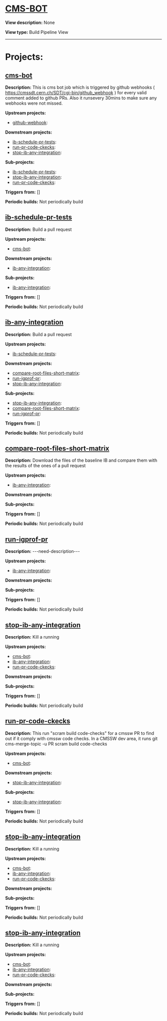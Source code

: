 # [CMS-BOT](https://cmssdt.cern.ch/jenkins/view/CMS-BOT)

**View description:** None

**View type:** Build Pipeline View

---

# Projects:

## [cms-bot](https://cmssdt.cern.ch/jenkins/job/cms-bot)

**Description:** This is cms bot job which is triggered by github webhooks ( https://cmssdt.cern.ch/SDT/cgi-bin/github_webhook ) for every valid comment added to github PRs.
Also it runsevery 30mins to make sure any webhooks were not missed. 

**Upstream projects:**
* [github-webhook](#github-webhook):

**Downstream projects:**
* [ib-schedule-pr-tests](#ib-schedule-pr-tests):
* [run-pr-code-ckecks](#run-pr-code-ckecks):
* [stop-ib-any-integration](#stop-ib-any-integration):

**Sub-projects:**
* [ib-schedule-pr-tests](#ib-schedule-pr-tests):
* [stop-ib-any-integration](#stop-ib-any-integration):
* [run-pr-code-ckecks](#run-pr-code-ckecks):

**Triggers from:** []

**Periodic builds:** Not periodically build

## [ib-schedule-pr-tests](https://cmssdt.cern.ch/jenkins/job/ib-schedule-pr-tests)

**Description:** Build a pull request

**Upstream projects:**
* [cms-bot](#cms-bot):

**Downstream projects:**
* [ib-any-integration](#ib-any-integration):

**Sub-projects:**
* [ib-any-integration](#ib-any-integration):

**Triggers from:** []

**Periodic builds:** Not periodically build

## [ib-any-integration](https://cmssdt.cern.ch/jenkins/job/ib-any-integration)

**Description:** Build a pull request

**Upstream projects:**
* [ib-schedule-pr-tests](#ib-schedule-pr-tests):

**Downstream projects:**
* [compare-root-files-short-matrix](#compare-root-files-short-matrix):
* [run-igprof-pr](#run-igprof-pr):
* [stop-ib-any-integration](#stop-ib-any-integration):

**Sub-projects:**
* [stop-ib-any-integration](#stop-ib-any-integration):
* [compare-root-files-short-matrix](#compare-root-files-short-matrix):
* [run-igprof-pr](#run-igprof-pr):

**Triggers from:** []

**Periodic builds:** Not periodically build

## [compare-root-files-short-matrix](https://cmssdt.cern.ch/jenkins/job/compare-root-files-short-matrix)

**Description:** Download the files of the baseline IB and compare them with the results of the ones of a pull request

**Upstream projects:**
* [ib-any-integration](#ib-any-integration):

**Downstream projects:**

**Sub-projects:**

**Triggers from:** []

**Periodic builds:** Not periodically build

## [run-igprof-pr](https://cmssdt.cern.ch/jenkins/job/run-igprof-pr)

**Description:** ---need-description---

**Upstream projects:**
* [ib-any-integration](#ib-any-integration):

**Downstream projects:**

**Sub-projects:**

**Triggers from:** []

**Periodic builds:** Not periodically build

## [stop-ib-any-integration](https://cmssdt.cern.ch/jenkins/job/stop-ib-any-integration)

**Description:** Kill a running 

**Upstream projects:**
* [cms-bot](#cms-bot):
* [ib-any-integration](#ib-any-integration):
* [run-pr-code-ckecks](#run-pr-code-ckecks):

**Downstream projects:**

**Sub-projects:**

**Triggers from:** []

**Periodic builds:** Not periodically build

## [run-pr-code-ckecks](https://cmssdt.cern.ch/jenkins/job/run-pr-code-ckecks)

**Description:** This run "scram build code-checks" for a cmssw PR to find out if it comply with cmssw code checks.
In a CMSSW dev area, it runs 
  git cms-merge-topic -u PR
  scram build code-checks

**Upstream projects:**
* [cms-bot](#cms-bot):

**Downstream projects:**
* [stop-ib-any-integration](#stop-ib-any-integration):

**Sub-projects:**
* [stop-ib-any-integration](#stop-ib-any-integration):

**Triggers from:** []

**Periodic builds:** Not periodically build

## [stop-ib-any-integration](https://cmssdt.cern.ch/jenkins/job/stop-ib-any-integration)

**Description:** Kill a running 

**Upstream projects:**
* [cms-bot](#cms-bot):
* [ib-any-integration](#ib-any-integration):
* [run-pr-code-ckecks](#run-pr-code-ckecks):

**Downstream projects:**

**Sub-projects:**

**Triggers from:** []

**Periodic builds:** Not periodically build

## [stop-ib-any-integration](https://cmssdt.cern.ch/jenkins/job/stop-ib-any-integration)

**Description:** Kill a running 

**Upstream projects:**
* [cms-bot](#cms-bot):
* [ib-any-integration](#ib-any-integration):
* [run-pr-code-ckecks](#run-pr-code-ckecks):

**Downstream projects:**

**Sub-projects:**

**Triggers from:** []

**Periodic builds:** Not periodically build

